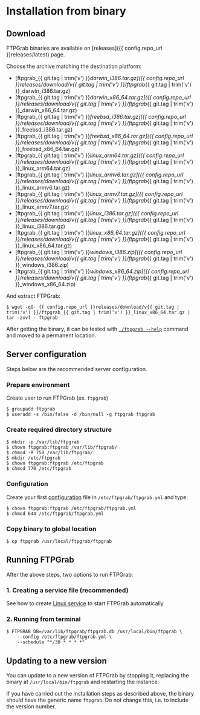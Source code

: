 # Installation from binary

## Download

FTPGrab binaries are available on [releases]({{ config.repo_url }}releases/latest) page.

Choose the archive matching the destination platform:

* [ftpgrab_{{ git.tag | trim('v') }}_darwin_i386.tar.gz]({{ config.repo_url }}releases/download/v{{ git.tag | trim('v') }}/ftpgrab_{{ git.tag | trim('v') }}_darwin_i386.tar.gz)
* [ftpgrab_{{ git.tag | trim('v') }}_darwin_x86_64.tar.gz]({{ config.repo_url }}/releases/download/v{{ git.tag | trim('v') }}/ftpgrab_{{ git.tag | trim('v') }}_darwin_x86_64.tar.gz)
* [ftpgrab_{{ git.tag | trim('v') }}_freebsd_i386.tar.gz]({{ config.repo_url }}/releases/download/v{{ git.tag | trim('v') }}/ftpgrab_{{ git.tag | trim('v') }}_freebsd_i386.tar.gz)
* [ftpgrab_{{ git.tag | trim('v') }}_freebsd_x86_64.tar.gz]({{ config.repo_url }}/releases/download/v{{ git.tag | trim('v') }}/ftpgrab_{{ git.tag | trim('v') }}_freebsd_x86_64.tar.gz)
* [ftpgrab_{{ git.tag | trim('v') }}_linux_arm64.tar.gz]({{ config.repo_url }}/releases/download/v{{ git.tag | trim('v') }}/ftpgrab_{{ git.tag | trim('v') }}_linux_arm64.tar.gz)
* [ftpgrab_{{ git.tag | trim('v') }}_linux_armv6.tar.gz]({{ config.repo_url }}/releases/download/v{{ git.tag | trim('v') }}/ftpgrab_{{ git.tag | trim('v') }}_linux_armv6.tar.gz)
* [ftpgrab_{{ git.tag | trim('v') }}_linux_armv7.tar.gz]({{ config.repo_url }}/releases/download/v{{ git.tag | trim('v') }}/ftpgrab_{{ git.tag | trim('v') }}_linux_armv7.tar.gz)
* [ftpgrab_{{ git.tag | trim('v') }}_linux_i386.tar.gz]({{ config.repo_url }}/releases/download/v{{ git.tag | trim('v') }}/ftpgrab_{{ git.tag | trim('v') }}_linux_i386.tar.gz)
* [ftpgrab_{{ git.tag | trim('v') }}_linux_x86_64.tar.gz]({{ config.repo_url }}/releases/download/v{{ git.tag | trim('v') }}/ftpgrab_{{ git.tag | trim('v') }}_linux_x86_64.tar.gz)
* [ftpgrab_{{ git.tag | trim('v') }}_windows_i386.zip]({{ config.repo_url }}/releases/download/v{{ git.tag | trim('v') }}/ftpgrab_{{ git.tag | trim('v') }}_windows_i386.zip)
* [ftpgrab_{{ git.tag | trim('v') }}_windows_x86_64.zip]({{ config.repo_url }}/releases/download/v{{ git.tag | trim('v') }}/ftpgrab_{{ git.tag | trim('v') }}_windows_x86_64.zip)

And extract FTPGrab:

```shell
$ wget -qO- {{ config.repo_url }}releases/download/v{{ git.tag | trim('v') }}/ftpgrab_{{ git.tag | trim('v') }}_linux_x86_64.tar.gz | tar -zxvf - ftpgrab
```

After getting the binary, it can be tested with [`./ftpgrab --help`](../usage/cli.md) command and moved to a permanent location.

## Server configuration

Steps below are the recommended server configuration.

### Prepare environment

Create user to run FTPGrab (ex. `ftpgrab`)

```shell
$ groupadd ftpgrab
$ useradd -s /bin/false -d /bin/null -g ftpgrab ftpgrab
```

### Create required directory structure

```shell
$ mkdir -p /var/lib/ftpgrab
$ chown ftpgrab:ftpgrab /var/lib/ftpgrab/
$ chmod -R 750 /var/lib/ftpgrab/
$ mkdir /etc/ftpgrab
$ chown ftpgrab:ftpgrab /etc/ftpgrab
$ chmod 770 /etc/ftpgrab
```

### Configuration

Create your first [configuration](../config/index.md) file in `/etc/ftpgrab/ftpgrab.yml` and type:

```shell
$ chown ftpgrab:ftpgrab /etc/ftpgrab/ftpgrab.yml
$ chmod 644 /etc/ftpgrab/ftpgrab.yml
```

### Copy binary to global location

```shell
$ cp ftpgrab /usr/local/ftpgrab/ftpgrab
```

## Running FTPGrab

After the above steps, two options to run FTPGrab:

### 1. Creating a service file (recommended)

See how to create [Linux service](linux-service.md) to start FTPGrab automatically.

### 2. Running from terminal

```shell
$ FTPGRAB_DB=/var/lib/ftpgrab/ftpgrab.db /usr/local/bin/ftpgrab \
    --config /etc/ftpgrab/ftpgrab.yml \
    --schedule "*/30 * * * *"
```

## Updating to a new version

You can update to a new version of FTPGrab by stopping it, replacing the binary at `/usr/local/bin/ftpgrab` and restarting the instance.

If you have carried out the installation steps as described above, the binary should have the generic name `ftpgrab`. Do not change this, i.e. to include the version number.
